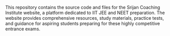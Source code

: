 This repository contains the source code and files for the Srijan Coaching Institute website, a platform dedicated to IIT JEE and NEET preparation. The website provides comprehensive resources, study materials, practice tests, and guidance for aspiring students preparing for these highly competitive entrance exams.
